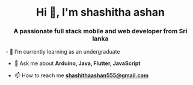 
<!--<div align="center">
  <img src="https://github.com/Shashitha-Ashan/Shashitha-ashan/assets/118593149/0004de91-d9de-4267-8f34-8ed21b359025">
</div>-->
<h1 align="center">Hi 👋, I'm shashitha ashan</h1>
<h3 align="center">A passionate full stack mobile and web developer from Sri lanka</h3>
- 🌱 I’m currently learning as an undergraduate

- 💬 Ask me about **Arduino, Java, Flutter, JavaScript**

- 📫 How to reach me **shashithaashan555@gmail.com**

